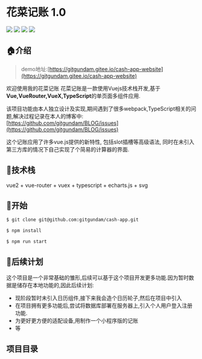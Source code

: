 # 花菜记账 1.0 
![](https://img.shields.io/badge/vue-2.6.11-brightgreen) ![](https://img.shields.io/badge/vuex-3.4.0-brightgreen) ![](https://img.shields.io/badge/echarts-4.9.0-brightgreen) ![](https://img.shields.io/badge/node-10.23.0-blue)
## 🏠介绍
>demo地址:[https://gitgundam.gitee.io/cash-app-website](https://gitgundam.gitee.io/cash-app-website)

欢迎使用我的花菜记账
花菜记账是一款使用Vuejs技术栈开发,基于**Vue,VueRouter,VueX,TypeScript**的单页面多组件应用.

该项目功能由本人独立设计及实现,期间遇到了很多webpack,TypeScript相关的问题,解决过程记录在本人的博客中: [https://github.com/gitgundam/BLOG/issues](https://github.com/gitgundam/BLOG/issues)

这个记账应用了许多vue.js提供的新特性, 包括slot插槽等高级语法, 同时在未引入第三方库的情况下自己实现了个简易的计算器的界面.
## 🔨技术栈
vue2 + vue-router + vuex + typescript + echarts.js + svg
## 🚀开始
``` bash
$ git clone git@github.com:gitgundam/cash-app.git

$ npm install

$ npm run start
```
## 🔫后续计划
这个项目是一个非常基础的雏形,后续可以基于这个项目开发更多功能.因为暂时数据是储存在本地功能的,因此后续计划:
- 现阶段暂时未引入日历组件,接下来我会造个日历轮子,然后在项目中引入
- 在项目拥有更多功能后,尝试将数据库部署在服务器上,引入个人用户登入注册功能.
- 为更好更方便的适配设备,用制作一个小程序版的记账
- 等

## 项目目录





